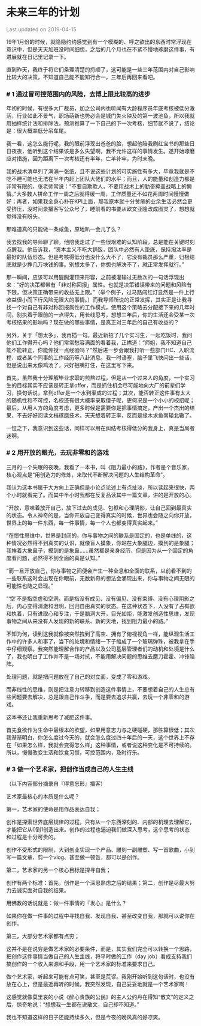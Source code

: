 # 未来三年的计划

<font color=gray>Last updated on 2019-04-15</font>

19年1月份的时候，就隐隐约约感觉到有一个模糊的、呼之欲出的东西时常浮现在意识中，但是天天加班没时间细想，之后的几个月也在不紧不慢地琢磨这件事，有进展就在日记里记录一下。

直到昨天，我终于将它们条理清楚的捋顺了，这可能是一些三年范围内对自己影响比较大的决策，不知道自己能不能知行合一，三年后再回来看吧。

### # 1 通过冒可控范围内的风险，去博上限比较高的进步  


年初的时候，有很多大厂裁员，加之公司内也听闻有大龄程序员年底考核被低分激活，行业如此不景气，职场萌新也势必会是城门失火殃及的第一波池鱼，所以我就用抽样统计法和排除法，预测推算了一下自己的下一次考核，细节就不说了，结论是：很大概率低分吊车尾。

我一看，这怎么能行呢，我的眼前浮现出爸爸的脸，想起他陪我刷红宝书的那些日日夜夜，他听到这个结果该是多么失望啊，我不允许这样的事情发生。遂开始琢磨应对措施，因为距离下一次考核还有半年，亡羊补牢，为时未晚。

我的战术清单列了满满一张纸，且不说这些计划的可实施性有多大，毕竟我就是不吃不睡可能也无法在半年内赶上团队大佬们的水平；而且，人的能量和创造力都是非常有限的，张老师常说：“不要自欺欺人，不要用战术上的勤奋掩盖战略上的懒惰。”大多数人拼命工作一周之后就得缓一周，工作质量还不如花两周时间慢慢做好；再者，如果我全身心扑在KPI上面，那我原本就十分贫瘠的业余生活必然会更受挤压，没时间录播客写公众号了，睡前看的书要从欧文亚隆改成图灵了，想想就觉得没有盼头。

那难道真的只能做一条咸鱼，原地趴一会儿了么？

我去找我的导师聊了聊。他陪我走过了一些很艰难的认知阶段，总是能在关键时刻点醒我。他告诉我，“资本主义不吃大锅饭，团队中必然有人垫底，保持淘汰率是最好的队伍形态。但是考核得低分也没什么大不了，它没有裁员那么严重，归根结底就是少挣几万块钱的事。别想太多了，你想也解决不了，就正常发挥就行。”

那一瞬间，应该可以用醍醐灌顶来形容，之前被灌输过无数次的一句话浮现出来：“好的决策都带有「非对称回报」属性。也就是决策错误带来的问题和风险有下限，但决策正确带来的收益无上限。”（举个例子，过马路闯红灯显然是一件上行收益很小而下行风险无限大的事情。）而我导师所说的正常发挥，其实正是让我寻找一个对自己有非对称回报属性的工作模式，使用这个策略去分配接下来的几年时间，别执着于眼前的一点得失，用长线思考，想想三年后，你的生活还会受某一次考核结果的影响吗？现在做的哪些事情，是真正对三年后的自己有收益的？

另外，关于「想太多」，我再插一句。最近新招了几个实习生，一起吃饭时，我问他们工作得开心吗？他们常常愁容满面的看着我，正襟道：“师姐，我不知道自己能不能转正，你能传授一点经验吗？”然后进一步会跟我打听一些部门HC、入职流程、或者某个同事的工作经历等八卦消息。我一时语塞，脑子里飞快闪出一些话，但是说出来太像鸡汤了，只好抿嘴打住，在这里写下来。

首先，虽然我十分理解毕业求职的煎熬过程，但是从一个过来人的角度，一个实习生的目标其实不应该是转正拿offer，而是抓住机会尽可能地向大厂的前辈们学习，换句话说，拿到offer是一个水到渠成的过程；其次，能否转正这件事有太大的随机性和不可控，名校还有很大概率录取傻子呢，更何况是一个小小的校招呢；最后，从用人方的角度考虑，更多时候是需要你是把事情搞定，产出一个杰出的结果，不去好好阅读文档琢磨技术，天天想着转正率，反而是缘木求鱼南辕北辙了。

一怔之下，我意识到这些话，同样可以用在纠结考核得低分的我身上，真是当局者迷啊。


### # 2 用开放的眼光，去玩非零和的游戏  


三月的一个失眠的夜晚，我看了一本书，叫《阻力最小的路》，作者是个音乐家，核心观点是“用创造力的修炼，来取代不断解决问题的人生结构革命”。

我认为这本书属于大方向上正确但是小论点论述上有点扯淡，所以读起来很快，两个小时就看完了。而其中半小时我都在反复品读其中一篇文章，讲的是开放的心。

“开放，意味着放开自己，放下过去的成见、包袱和心理阴影，让自己回到最真实的状态。令人神奇的是，当你开放自己变得真实的时候，世界也会随之向你开放，世界上的每一件东西，每一件事情，每一个人也都变得真实起来。”

“在惯性思维中，世界是封闭的，你与事物之间的联系是固定的，也是单线的，这种情况必然得不到真实的认识，就像盲人摸象，你站在大象腿边，摸到的是象腿；我挨着大象鼻子，摸到的是象鼻……虽然都是亲身经历，但是因为从一个固定的角度看问题，必然得不到全面的真是认知。”

“而一旦开放自己，你与事物之间便会产生一种全息和全面的联系，以前看不到的一些联系这时会出现在你眼前，无数新奇的想法会涌现出来，你与事物之间无限的可能性也随之显现。”

“‘空’不是指空虚和空洞，而是指没有成见、没有偏见、没有束缚、没有心理阴影之后，内心变得清澈和澄明，回归自由真实的状态。在这种状态下，人没有了占有欲和执着，只有进取心和专注，于是脑洞大开，目光如炬，能激发创造性思维，发现事物之间从来没有人发现的新的联系、新的天地，找到阻力最小的路。”

不知为何，读到这我就像被突然拽到了高空、拥有了俯视视角一样，能纵观生活工作中的许多人和事了，当下的处境和情绪一下子缩成了一个玻璃弹珠，被我拿在手中仔细观察。我突然能理解合作的产品以及公司基层管理者们的动机和处境是什么了，我也明白了工作并不是一场对抗，不能用解决问题的思维去磨刀霍霍、冲锋陷阵。

处理问题，就是把问题放在了自己的对立面，变成了零和游戏。

而非线性的思维，则是把注意力转移到创造这件事情上，不要想着自己的人生总有些问题要去解决，总是跟自己作斗争，而是要去追求共赢，去玩一个非零和的游戏。

这本书还让我重新思考了减肥这件事。

首先食欲作为生命中最根本的欲望，如果用意志力与之硬碰硬，那胜算很低；其次我渐渐明白，你怎么度过今天的，就会怎么度过四十年后的一天，这个世界上不存在「如果怎么样，我就会变得怎么样」这种事情，或者说这种变化是不可持续的。所以，慢慢改变生活和饮食习惯，可控范围内，及时行乐。

### # 3 做一个艺术家，把创作当成自己的人生主线  
  
（以下内容部分摘录自『得意忘形』播客）
  
艺术家最核心的本质是什么呢？


第一，艺术家的使命是用作品表达自我；

创作是探索世界底层规律的过程，只有从一个东西深刻的、内部的机理去理解它，才能把它从0到1创造出来。创作的过程也逼迫我们做深入思考，这个思考的状态和过程是十分可贵的。

创作不受形式的限制，大到创业实现一个产品、雕刻一副雕塑、写一首歌曲，小到写一篇文章、剪一个vlog、甚至做一顿饭，都可以是创作。

第二，艺术家的另一个核心目标是探寻自我；

创作有两个标准：首先，创作是一个深思熟虑之后的结果；第二，创作是尽最大努力去诚实面对自我的结果。

用佛教的话说就是：做一件事情的『发心』是什么？

如果你在做一件事的过程中寻找自我、发现自我、甚至改变自我，那就可以说你在创作。

第三，大部分艺术家都有点穷；

这并不是在说穷是做艺术家的必要条件，而是，其实我们完全可以转换一个思路，把创作这件事情当做自己的人生主线，将平时做的工作（day job）看成支持我们搞创作的一个收入来源和手段，用一个艺术家的标准来要求自己。

做个艺术家，听起来可能有点可笑，甚至是荒谬。我刚开始听到这句话时，也没有放在心上，但是最近再听的时候，我突然发现，自己妥妥地就是一个艺术家啊！

这感觉就像莫里哀的小说《醉心贵族的公民》的主人公约丹在得知“散文”的定义之后，惊奇地说：“想想我一生都在说散文，自己却不知道。”

我也不知道这样的日子还能持续多久，但是今夜的晚风真的好凉爽。
